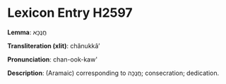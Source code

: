 # Lexicon Entry H2597

**Lemma**: חֲנֻכָּא

**Transliteration (xlit)**: chănukkâʼ

**Pronunciation**: chan-ook-kaw'

**Description**:
(Aramaic) corresponding to חֲנֻכָּה; consecration; dedication.
